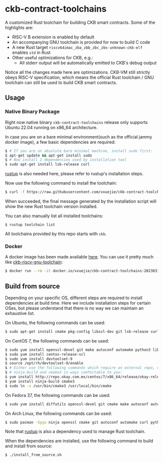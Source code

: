 # ckb-contract-toolchains

A customized Rust toolchain for building CKB smart contracts. Some of the highlights are:

* RISC-V B extension is enabled by default
* An accompanying GNU toolchain is provided for now to build C code
* A new Rust target `riscv64imac_zba_zbb_zbc_zbs-unknown-ckb-elf` enables `std` in Rust
* Other useful optimizations for CKB, e.g.:
    + All stderr output will be automatically emitted to CKB's debug output

Notice all the changes made here are optimizations. CKB-VM still strictly obeys RISC-V specification, which means the official Rust toolchain / GNU toolchain can still be used to build CKB smart contracts.

## Usage

### Native Binary Package

Right now native binary `ckb-contract-toolchains` release only supports Ubuntu 22.04 running on x86_64 architecture.

In case you are on a bare minimal environment(such as the official jammy docker image), a few basic dependencies are required:

```bash
$ # If you are on absolute bare minimal machine, install sudo first:
$ apt-get update && apt-get install sudo
$ # Now install 2 dependencies used by installation tool
$ sudo apt-get install lsb-release curl
```

[rustup](https://rustup.rs/) is also needed here, please refer to rustup's installation steps.

Now use the following command to install the toolchain:

```bash
$ curl -f https://raw.githubusercontent.com/xxuejie/ckb-contract-toolchains/main/install.sh | bash
```

When succeeded, the final message generated by the installation script will show the new Rust toolchain version installed.

You can also manually list all installed toolchains:

```
$ rustup toolchain list
```

All toolchains provided by this repo starts with `ckb`.

### Docker

A docker image has been made available [here](https://hub.docker.com/r/xxuejie/ckb-contract-toolchains/tags). You can use it pretty much like [ckb-riscv-gnu-toolchain](https://hub.docker.com/r/nervos/ckb-riscv-gnu-toolchain/tags):

```bash
$ docker run --rm -it docker.io/xxuejie/ckb-contract-toolchains:20230316-1 bash
```

## Build from source

Depending on your specific OS, different steps are required to install dependencies at build time. Here we include installation steps for certain OSes, but please understand that there is no way we can maintain an exhaustive list.

On Ubuntu, the following commands can be used:

```bash
$ sudo apt-get install cmake pkg-config libssl-dev git lsb-release curl autoconf automake autotools-dev curl python3 libmpc-dev libmpfr-dev libgmp-dev gawk build-essential bison flex texinfo gperf libtool patchutils bc zlib1g-dev libexpat-dev ninja-build
```

On CentOS 7, the following commands can be used:

```bash
$ sudo yum install openssl-devel git make autoconf automake python3 libmpc-devel mpfr-devel gmp-devel gawk bison flex texinfo patchutils gcc gcc-c++ zlib-devel expat-devel
$ sudo yum install centos-release-scl
$ sudo yum install devtoolset-9
$ source /opt/rh/devtoolset-9/enable
$ # Either use the following commands which require an external repo, or install
$ # ninja-build and cmake3 in ways comfortable to you:
$ yum install http://repo.okay.com.mx/centos/7/x86_64/release/okay-release-1-1.noarch.rpm
$ yum install ninja-build cmake3
$ sudo ln -s /usr/bin/cmake3 /usr/local/bin/cmake
```

On Fedora 37, the following commands can be used:

```bash
$ sudo yum install diffutils openssl-devel git cmake make autoconf automake python3 libmpc-devel mpfr-devel gmp-devel gawk  bison flex texinfo patchutils gcc gcc-c++ zlib-devel expat-devel ninja-build
```

On Arch Linux, the following commands can be used:

```bash
$ sudo pacman -Syyu ninja openssl cmake git autoconf automake curl python3 libmpc mpfr gmp gawk base-devel bison flex texinfo gperf libtool patchutils bc zlib expat
```

Note that [rustup](https://rustup.rs/) is also a dependency used to manage Rust toolchain.

When the dependencies are installed, use the following command to build and install from source:

```bash
$ ./install_from_source.sh
```
